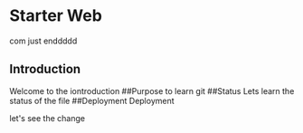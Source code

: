# Starter Web
com just enddddd

## Introduction
Welcome to the iontroduction
##Purpose
to learn git
##Status
Lets learn the status of the file
##Deployment
Deployment

let's see the change